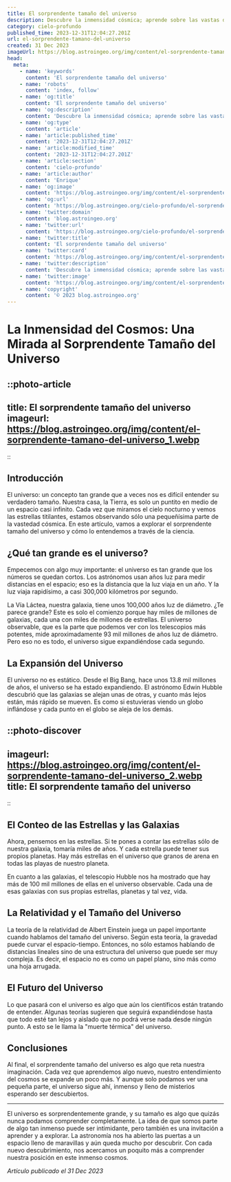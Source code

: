 ```yaml
---
title: El sorprendente tamaño del universo
description: Descubre la inmensidad cósmica; aprende sobre las vastas dimensiones del universo que desafían la imaginación humana en este revelador artículo.
category: cielo-profundo
published_time: 2023-12-31T12:04:27.201Z
url: el-sorprendente-tamano-del-universo
created: 31 Dec 2023
imageUrl: https://blog.astroingeo.org/img/content/el-sorprendente-tamano-del-universo_1.webp
head:
  meta:
    - name: 'keywords'
      content: 'El sorprendente tamaño del universo'
    - name: 'robots'
      content: 'index, follow'
    - name: 'og:title'
      content: 'El sorprendente tamaño del universo'
    - name: 'og:description'
      content: 'Descubre la inmensidad cósmica; aprende sobre las vastas dimensiones del universo que desafían la imaginación humana en este revelador artículo.'
    - name: 'og:type'
      content: 'article'
    - name: 'article:published_time'
      content: '2023-12-31T12:04:27.201Z'
    - name: 'article:modified_time'
      content: '2023-12-31T12:04:27.201Z'
    - name: 'article:section'
      content: 'cielo-profundo'
    - name: 'article:author'
      content: 'Enrique'
    - name: 'og:image'
      content: 'https://blog.astroingeo.org/img/content/el-sorprendente-tamano-del-universo_1.webp'
    - name: 'og:url'
      content: 'https://blog.astroingeo.org/cielo-profundo/el-sorprendente-tamano-del-universo'
    - name: 'twitter:domain'
      content: 'blog.astroingeo.org'
    - name: 'twitter:url'
      content: 'https://blog.astroingeo.org/cielo-profundo/el-sorprendente-tamano-del-universo'
    - name: 'twitter:title'
      content: 'El sorprendente tamaño del universo'
    - name: 'twitter:card'
      content: 'https://blog.astroingeo.org/img/content/el-sorprendente-tamano-del-universo_1.webp'
    - name: 'twitter:description'
      content: 'Descubre la inmensidad cósmica; aprende sobre las vastas dimensiones del universo que desafían la imaginación humana en este revelador artículo.'
    - name: 'twitter:image'
      content: 'https://blog.astroingeo.org/img/content/el-sorprendente-tamano-del-universo_1.webp'
    - name: 'copyright'
      content: '© 2023 blog.astroingeo.org'
---
```

# La Inmensidad del Cosmos: Una Mirada al Sorprendente Tamaño del Universo

::photo-article
---
title: El sorprendente tamaño del universo
imageurl: https://blog.astroingeo.org/img/content/el-sorprendente-tamano-del-universo_1.webp
---
::

## Introducción
El universo: un concepto tan grande que a veces nos es difícil entender su verdadero tamaño. Nuestra casa, la Tierra, es solo un puntito en medio de un espacio casi infinito. Cada vez que miramos el cielo nocturno y vemos las estrellas titilantes, estamos observando sólo una pequeñísima parte de la vastedad cósmica. En este artículo, vamos a explorar el sorprendente tamaño del universo y cómo lo entendemos a través de la ciencia.

## ¿Qué tan grande es el universo?

Empecemos con algo muy importante: el universo es tan grande que los números se quedan cortos. Los astrónomos usan años luz para medir distancias en el espacio; eso es la distancia que la luz viaja en un año. Y la luz viaja rapidísimo, a casi 300,000 kilómetros por segundo.

La Vía Láctea, nuestra galaxia, tiene unos 100,000 años luz de diámetro. ¿Te parece grande? Este es solo el comienzo porque hay miles de millones de galaxias, cada una con miles de millones de estrellas. El universo observable, que es la parte que podemos ver con los telescopios más potentes, mide aproximadamente 93 mil millones de años luz de diámetro. Pero eso no es todo, el universo sigue expandiéndose cada segundo.

## La Expansión del Universo

El universo no es estático. Desde el Big Bang, hace unos 13.8 mil millones de años, el universo se ha estado expandiendo. El astrónomo Edwin Hubble descubrió que las galaxias se alejan unas de otras, y cuanto más lejos están, más rápido se mueven. Es como si estuvieras viendo un globo inflándose y cada punto en el globo se aleja de los demás.


::photo-discover
---
imageurl: https://blog.astroingeo.org/img/content/el-sorprendente-tamano-del-universo_2.webp
title: El sorprendente tamaño del universo
---
::

## El Conteo de las Estrellas y las Galaxias

Ahora, pensemos en las estrellas. Si te pones a contar las estrellas sólo de nuestra galaxia, tomaría miles de años. Y cada estrella puede tener sus propios planetas. Hay más estrellas en el universo que granos de arena en todas las playas de nuestro planeta.

En cuanto a las galaxias, el telescopio Hubble nos ha mostrado que hay más de 100 mil millones de ellas en el universo observable. Cada una de esas galaxias con sus propias estrellas, planetas y tal vez, vida.

## La Relatividad y el Tamaño del Universo

La teoría de la relatividad de Albert Einstein juega un papel importante cuando hablamos del tamaño del universo. Según esta teoría, la gravedad puede curvar el espacio-tiempo. Entonces, no sólo estamos hablando de distancias lineales sino de una estructura del universo que puede ser muy compleja. Es decir, el espacio no es como un papel plano, sino más como una hoja arrugada.

## El Futuro del Universo

Lo que pasará con el universo es algo que aún los científicos están tratando de entender. Algunas teorías sugieren que seguirá expandiéndose hasta que todo esté tan lejos y aislado que no podrá verse nada desde ningún punto. A esto se le llama la "muerte térmica" del universo.

## Conclusiones

Al final, el sorprendente tamaño del universo es algo que reta nuestra imaginación. Cada vez que aprendemos algo nuevo, nuestro entendimiento del cosmos se expande un poco más. Y aunque solo podamos ver una pequeña parte, el universo sigue ahí, inmenso y lleno de misterios esperando ser descubiertos.

---

El universo es sorprendentemente grande, y su tamaño es algo que quizás nunca podamos comprender completamente. La idea de que somos parte de algo tan inmenso puede ser intimidante, pero también es una invitación a aprender y a explorar. La astronomía nos ha abierto las puertas a un espacio lleno de maravillas y aún queda mucho por descubrir. Con cada nuevo descubrimiento, nos acercamos un poquito más a comprender nuestra posición en este inmenso cosmos.

_Artículo publicado el 31 Dec 2023_